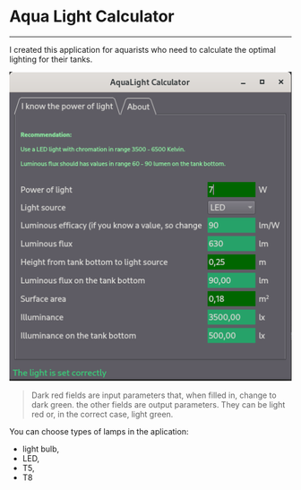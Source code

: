 # Aqua Light Calculator
___
I created this application for aquarists who 
need to calculate the optimal lighting for their tanks.

![screenshot](screenshot.png)

>Dark red fields are input parameters that, when filled 
in, change to dark green. the other fields are output 
parameters. They can be light red or, in the correct 
case, light green.

You can choose types of lamps in the aplication:
* light bulb,
* LED,
* T5,
* T8


